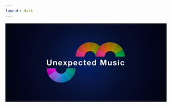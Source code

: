 ```yaml
---
layout: dark
---
```


<a href="/um">
    <img src="images/UnexpectedMusicFeatureGraphic.jpg">
</a>


